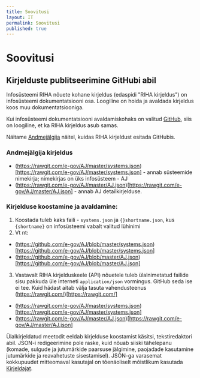 ```yaml
---
title: Soovitusi
layout: IT
permalink: Soovitusi
published: true
---
```


# Soovitusi

## Kirjelduste publitseerimine GitHubi abil

Infosüsteemi RIHA nõuete kohane kirjeldus (edaspidi "RIHA kirjeldus") on infosüsteemi dokumentatsiooni osa. Loogiline on hoida ja avaldada kirjeldus koos muu dokumentatsiooniga.

Kui infosüsteemi dokumentatsiooni avaldamiskohaks on valitud [GitHub](https://github.com/), siis on loogiline, et ka RIHA kirjeldus asub samas.

Näitame [Andmejälgija](https://github.com/e-gov/AJ) näitel, kuidas RIHA kirjeldust esitada GitHubis.

### Andmejälgija kirjeldus

- (https://rawgit.com/e-gov/AJ/master/systems.json)[https://rawgit.com/e-gov/AJ/master/systems.json] - annab süsteemide nimekirja; nimekirjas on üks infosüsteem - AJ
- (https://rawgit.com/e-gov/AJ/master/AJ.json)[https://rawgit.com/e-gov/AJ/master/AJ.json] - annab AJ detailkirjelduse.

### Kirjelduse koostamine ja avaldamine:

1. Koostada tuleb kaks faili - `systems.json` ja `{}shortname.json`, kus `{shortname}` on infosüsteemi vabalt valitud lühinimi
2. Vt nt:
  - (https://github.com/e-gov/AJ/blob/master/systems.json)[https://github.com/e-gov/AJ/blob/master/systems.json]
  - (https://github.com/e-gov/AJ/blob/master/AJ.json)[https://github.com/e-gov/AJ/blob/master/AJ.json]
3. Vastavalt RIHA kirjelduskeele (API) nõuetele tuleb ülalnimetatud failide sisu pakkuda üle interneti `application/json` vormingus. GitHub seda ise ei tee. Kuid hädast aitab välja tasuta vahendusteenus (https://rawgit.com/)[https://rawgit.com/]
  - (https://rawgit.com/e-gov/AJ/master/systems.json)[https://rawgit.com/e-gov/AJ/master/systems.json]
  - (https://rawgit.com/e-gov/AJ/master/AJ.json)[https://rawgit.com/e-gov/AJ/master/AJ.json]

Ülalkirjeldatud meetodit eeldab kirjelduse koostamist käsitsi, tekstiredaktori abil. JSON-i redigeerimine pole raske, kuid nõuab siiski tähelepanu (komade, sulgude ja jutumärkide paarsuse jälgimine, paojadade kasutamine jutumärkide ja reavahetuste sisestamisel). JSON-ga varasemat kokkupuudet mitteomaval kasutajal on tõenäoliselt mõistlikum kasutada [Kirjeldajat](/Kirjeldaja).
